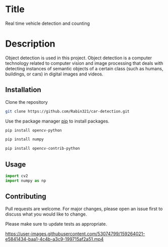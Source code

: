 
# Title

Real time vehicle detection and counting

# Description
Object detection is used in this project. Object detection is a computer technology related to computer vision and image processing that deals with detecting instances of semantic objects of a certain class (such as humans, buildings, or cars) in digital images and videos.

## Installation

Clone the repository

```bash
git clone https://github.com/Rabin321/car-detection.git
```


Use the package manager [pip](https://pip.pypa.io/en/stable/) to install packages.

```bash
pip install opencv-python

pip install numpy

pip install opencv-contrib-python

```

## Usage

```python
import cv2
import numpy as np
```

## Contributing
Pull requests are welcome. For major changes, please open an issue first to discuss what you would like to change.

Please make sure to update tests as appropriate.


https://user-images.githubusercontent.com/53074799/159264021-e5841434-baa1-4c4b-a3c9-199715af2a51.mp4



